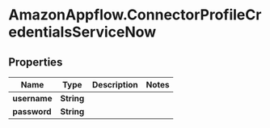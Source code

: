 # AmazonAppflow.ConnectorProfileCredentialsServiceNow

## Properties

Name | Type | Description | Notes
------------ | ------------- | ------------- | -------------
**username** | **String** |  | 
**password** | **String** |  | 


